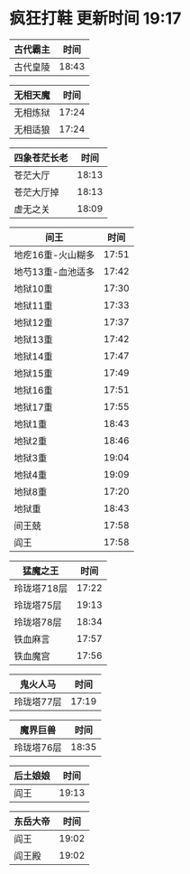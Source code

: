 # 疯狂打鞋 更新时间 19:17

| 古代霸主   | 时间    |
|--------|-------|
| 古代皇陵 | 18:43 |

| 无相天魔   | 时间    |
|--------|-------|
| 无相炼狱 | 17:24 |
| 无相适狼 | 17:24 |

| 四象苍茫长老   | 时间    |
|--------|-------|
| 苍茫大厅 | 18:13 |
| 苍茫大厅掉 | 18:13 |
| 虚无之关 | 18:09 |

| 间王   | 时间    |
|--------|-------|
| 地疙16重-火山糊多 | 17:51 |
| 地芍13重-血池适多 | 17:42 |
| 地狱10重 | 17:30 |
| 地狱11重 | 17:33 |
| 地狱12重 | 17:37 |
| 地狱13重 | 17:42 |
| 地狱14重 | 17:47 |
| 地狱15重 | 17:49 |
| 地狱16重 | 17:51 |
| 地狱17重 | 17:55 |
| 地狱1重 | 18:43 |
| 地狱2重 | 18:46 |
| 地狱3重 | 19:04 |
| 地狱4重 | 19:09 |
| 地狱8重 | 17:20 |
| 地狱重 | 18:43 |
| 间王兢 | 17:58 |
| 阎王 | 17:58 |

| 猛魔之王   | 时间    |
|--------|-------|
| 玲珑塔718层 | 17:22 |
| 玲珑塔75层 | 19:13 |
| 玲珑塔78层 | 18:34 |
| 铁血麻言 | 17:57 |
| 铁血魔宫 | 17:56 |

| 鬼火人马   | 时间    |
|--------|-------|
| 玲珑塔77层 | 17:19 |

| 魔界巨兽   | 时间    |
|--------|-------|
| 玲珑塔76层 | 18:35 |

| 后土娘娘   | 时间    |
|--------|-------|
| 阎王 | 19:13 |

| 东岳大帝   | 时间    |
|--------|-------|
| 阎王 | 19:02 |
| 阎王殿 | 19:02 |